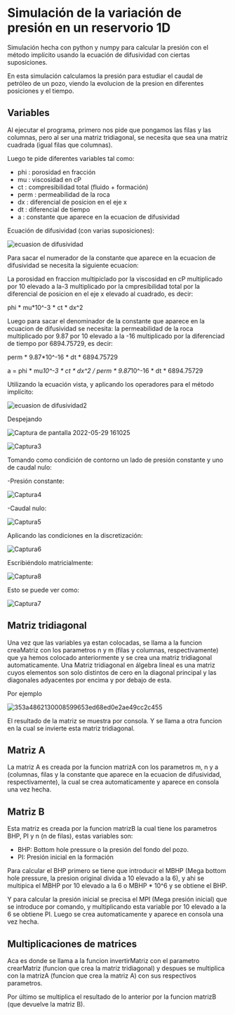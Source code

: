 # Simulación de la variación de presión en un reservorio  1D

Simulación hecha con python y numpy para calcular la presión con el método implícito usando la ecuación de difusividad con ciertas suposiciones.

En esta simulación calculamos la presión para estudiar el caudal de petróleo de un pozo, viendo la evolucion de la presion en diferentes posiciones y el tiempo.

## Variables
Al ejecutar el programa, primero nos pide que pongamos las filas y las columnas, pero al ser una matriz tridiagonal, se necesita que sea una matriz cuadrada (igual filas que columnas).

Luego te pide diferentes variables tal como:
 - phi : porosidad en fracción
 - mu : viscosidad en cP
 - ct : compresibilidad total (fluido + formación)
 - perm : permeabilidad de la roca
 - dx : diferencial de posicion en el eje x
 - dt : diferencial de tiempo
 - a : constante que aparece en la ecuacion de difusividad
   
Ecuación de difusividad (con varias suposiciones):

![ecuasion de difusividad](https://user-images.githubusercontent.com/69403501/170887661-ef7a2b73-55c5-49a5-8b92-43621907e9bb.png)

Para sacar el numerador de la constante que aparece en la ecuacion de difusividad se necesita la siguiente ecuacion:

La porosidad en fraccion multipiclado por la viscosidad en cP multiplicado por 10 elevado a la-3 multiplicado por la cmpresibilidad total por la diferencial de posicion en el eje x elevado al cuadrado, es decir:

phi * mu*10^-3 * ct * dx^2

Luego para sacar el denominador de la constante que aparece en la ecuacion de difusividad se necesita: 
la permeabilidad de la roca multiplicado por 9.87 por 10 elevado a la -16 multiplicado por la diferenciad de tiempo por 6894.75729, es decir:

perm * 9.87*10^-16 * dt * 6894.75729

a = phi * mu*10^-3 * ct * dx^2 / perm * 9.87*10^-16 * dt * 6894.75729


Utilizando la ecuación vista, y aplicando los operadores para el método implícito:

![ecuasion de difusividad2](https://user-images.githubusercontent.com/69403501/170887662-a4f42b79-e3b4-43bc-a158-2a539901bae3.png)

Despejando 

![Captura de pantalla 2022-05-29 161025](https://user-images.githubusercontent.com/69403501/170887684-b28d806c-3fd7-4f77-a185-f976ee9bdb74.png)

![Captura3](https://user-images.githubusercontent.com/69403501/170887691-dcbcd7a2-0598-465b-9970-92502099322f.png)

Tomando como condición de contorno un lado de presión constante y uno de caudal nulo:

-Presión constante: 

![Captura4](https://user-images.githubusercontent.com/69403501/170887725-be2f1d17-02ad-4cc5-ab47-006553493720.png)

-Caudal nulo: 

![Captura5](https://user-images.githubusercontent.com/69403501/170887737-272cd9b6-1655-4eec-80b7-f95b636bcd19.png)

Aplicando las condiciones en la discretización:

![Captura6](https://user-images.githubusercontent.com/69403501/170887744-33668ffd-581b-4fb9-9b73-4f426ee07496.png)

Escribiéndolo matricialmente:

![Captura8](https://user-images.githubusercontent.com/69403501/170887774-baf7f767-3b39-4151-b4ba-29fe0c3c0dfd.png)

Esto se puede ver como: 

![Captura7](https://user-images.githubusercontent.com/69403501/170887787-05eccb9e-c84e-48d7-960d-662f7de29124.png)

## Matriz tridiagonal

Una vez que las variables ya estan colocadas, se llama a la funcion creaMatriz con los parametros n y m (filas y columnas, respectivamente) que ya hemos colocado anteriormente y se crea una matriz tridiagonal automaticamente.
Una Matriz tridiagonal en álgebra lineal es una matriz cuyos elementos son solo distintos de cero en la diagonal principal y las diagonales adyacentes por encima y por debajo de esta.

Por ejemplo

![353a4862130008599653ed68ed0e2ae49cc2c455](https://user-images.githubusercontent.com/69403501/169623124-d63a5f7e-ccef-4579-b61c-e867ba035c9f.svg)

El resultado de la matriz se muestra por consola. Y se llama a otra funcion en la cual se invierte esta matriz tridiagonal.

## Matriz A

La matriz A es creada por la funcion matrizA con los parametros m, n y a (columnas, filas y la constante que aparece en la ecuacion de difusividad, respectivamente), la cual se crea automaticamente y aparece en consola una vez hecha.

## Matriz B 

Esta matriz es creada por la funcion matrizB la cual tiene los parametros BHP, PI y n (n de filas), estas variables son:
 - BHP: Bottom hole pressure o la presión del fondo del pozo.
 - PI: Presión inicial en la formación

Para calcular el BHP primero se tiene que introducir el MBHP (Mega bottom hole pressure, la presion original divida a 10 elevado a la 6), y ahi se multipica el MBHP por 10 elevado a la 6 o MBHP * 10^6 y se obtiene el BHP.

Y para calcular la presión inicial se precisa el MPI (Mega presión inicial) que se introduce por comando, y multiplicando esta variable por 10 elevado a la 6 se obtiene PI.
Luego se crea automaticamente y aparece en consola una vez hecha.

## Multiplicaciones de matrices

Aca es donde se llama a la funcion invertirMatriz con el parametro crearMatriz (funcion que crea la matriz tridiagonal) y despues se multiplica con la matrizA (funcion que crea la matriz A) con sus respectivos parametros.

Por último se multiplica el resultado de lo anterior por la funcion matrizB (que devuelve la matriz B).
